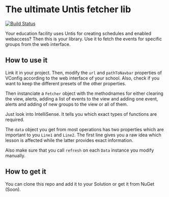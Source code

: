 The ultimate Untis fetcher lib
=================================

[![Build Status](https://travis-ci.org/reknih/UntisExp.svg?branch=master)](https://travis-ci.org/reknih/UntisExp)

Your education facility uses Untis for creating schedules and enabled webaccess? Then this is your library. Use it to fetch the events for specific groups from the web interface.

How to use it
--------------------------------

Link it in your project. Then, modify the `url` and `pathToNavbar` properties of VConfig according to the web interface of your school. Also, check if you want to keep the different presets
of the other properties.

Then instanciate a `Fetcher` object with the methodnames for either clearing the view, alerts, adding a list of events to the view and adding one event, alerts and adding of new groups to the view or all of them.

Just look into IntelliSense. It tells you which exact types of functions are required.

The  `data` object you get from most operations has two properties which are important to you `Line1` and `Line2`. The first line gives you a raw idea which lesson is affected while the latter provides exact information.

Also make sure that you call `refresh` on each `Data` instance you modify manually.

How to get it
-------------------------------
You can clone this repo and add it to your Solution or get it from NuGet (Soon).
